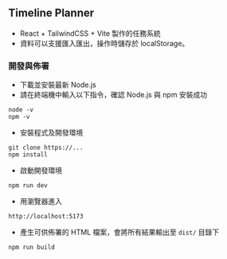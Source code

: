 ## Timeline Planner

- React + TailwindCSS + Vite 製作的任務系統
- 資料可以支援匯入匯出，操作時儲存於 localStorage。

### 開發與佈署

- 下載並安裝最新 Node.js
- 請在終端機中輸入以下指令，確認 Node.js 與 npm 安裝成功

```
node -v
npm -v
```

- 安裝程式及開發環境

```
git clone https://...
npm install
```

- 啟動開發環境

```
npm run dev 
```

- 用瀏覽器進入

```
http://localhost:5173
```

- 產生可供佈署的 HTML 檔案，會將所有結果輸出至 `dist/` 目錄下

```
npm run build
```
